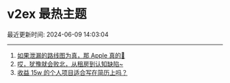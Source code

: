# v2ex 最热主题

最近更新时间: 2024-06-09 14:03:04

--- 
1. [如果泄漏的路线图为真，那 Apple 真的💊](https://www.v2ex.com/t/1048018) 
2. [哎，犹豫就会败北，从租房到认知缺陷~](https://www.v2ex.com/t/1048041) 
3. [收益 15w 的个人项目适合写在简历上吗？](https://www.v2ex.com/t/1048048) 
